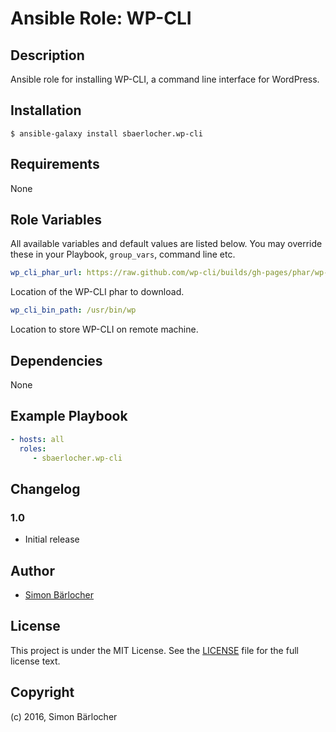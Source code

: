 # Ansible Role: WP-CLI

## Description

Ansible role for installing WP-CLI, a command line interface for WordPress.

## Installation

```
$ ansible-galaxy install sbaerlocher.wp-cli
```

## Requirements

None

## Role Variables

All available variables and default values are listed below. You may override these in your Playbook, `group_vars`, command line etc.

```yml
wp_cli_phar_url: https://raw.github.com/wp-cli/builds/gh-pages/phar/wp-cli.phar
```

Location of the WP-CLI phar to download.

```yml
wp_cli_bin_path: /usr/bin/wp
```

Location to store WP-CLI on remote machine.

## Dependencies

None

## Example Playbook

```yml
- hosts: all
  roles:
     - sbaerlocher.wp-cli
```

## Changelog

### 1.0

* Initial release

## Author

* [Simon Bärlocher](https://sbaerlocher.ch)
 
## License

This project is under the MIT License. See the [LICENSE](https://sbaerlo.ch/licence) file for the full license text.

## Copyright

(c) 2016, Simon Bärlocher